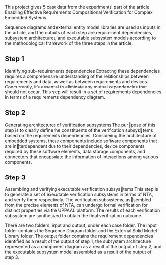 
This project gives 5 case data from the experimental part of the article Enabling Effective Requirements Compositional Verification for Complex Embedded Systems.

Sequence diagrams and external entity model libraries are used as inputs in the article, and the outputs of each step are requirement dependencies, subsystem architectures, and executable subsystem models according to the methodological framework of the three steps in the article.

<h2>Step 1</h2>
Identifying sub-requirements dependencies Extracting these dependencies requires a comprehensive understanding of the relationships between requirements and data, as well as between requirements and devices. Concurrently, it’s essential to eliminate any mutual dependencies that should not occur. This step will result in a set of requirements dependencies in terms
of a requirements dependency diagram.

<h2>Step 2</h2>
Generating architectures of verification subsystems The purpose of this step is to clearly define the constituents of the verification subsystems based on the requirements dependencies. Considering the architecture of embedded systems, these components include software components that are interdependent due to their dependencies, device components required by these
software elements, data storage components, and connectors that encapsulate the information of interactions among various components.

<h2>Step 3</h2>
Assembling and verifying executable verification subsystems This step is to generate a set of executable verification subsystems in terms of NTA, and verify them respectively. The verification subsystems, assembled from the precise elements of NTA, can undergo formal verification for distinct properties via the UPPAAL platform. The results of each verification
subsystem are synthesized to obtain the final verification outcome.

There are two folders, input and output, under each case folder. The input folder contains the Sequence Diagram folder and the External Solid Model Library folder. The output folder contains the requirement dependencies identified as a result of the output of step 1, the subsystem architecture represented as a component diagram as a result of the output of step 2, and the executable subsystem model assembled as a result of the output of step 3.


